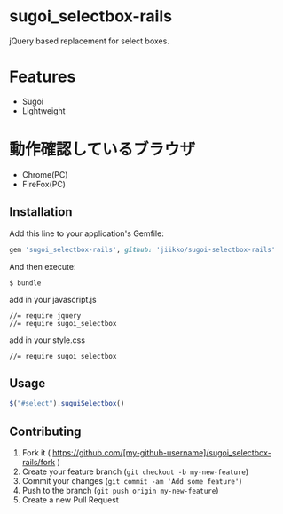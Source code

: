 # sugoi_selectbox-rails

jQuery based replacement for select boxes.

# Features

* Sugoi
* Lightweight

# 動作確認しているブラウザ

* Chrome(PC)
* FireFox(PC)

## Installation

Add this line to your application's Gemfile:

```ruby
gem 'sugoi_selectbox-rails', github: 'jiikko/sugoi-selectbox-rails'
```

And then execute:

    $ bundle

add in your javascript.js
```
//= require jquery
//= require sugoi_selectbox
```

add in your style.css
```
//= require sugoi_selectbox
```

## Usage

```javascript
$("#select").suguiSelectbox()
```

## Contributing

1. Fork it ( https://github.com/[my-github-username]/sugoi_selectbox-rails/fork )
2. Create your feature branch (`git checkout -b my-new-feature`)
3. Commit your changes (`git commit -am 'Add some feature'`)
4. Push to the branch (`git push origin my-new-feature`)
5. Create a new Pull Request
